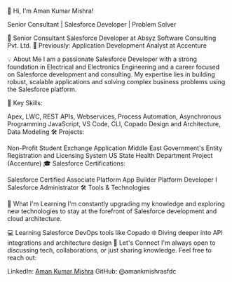 👋 Hi, I'm Aman Kumar Mishra!

Senior Consultant | Salesforce Developer | Problem Solver

🚀 Senior Consultant Salesforce Developer at Absyz Software Consulting Pvt. Ltd.
💼 Previously: Application Development Analyst at Accenture

💡 About Me
I am a passionate Salesforce Developer with a strong foundation in Electrical and Electronics Engineering and a career focused on Salesforce development and consulting. My expertise lies in building robust, scalable applications and solving complex business problems using the Salesforce platform.

🔧 Key Skills:

Apex, LWC, REST APIs, Webservices, Process Automation, Asynchronous Programming
JavaScript, VS Code, CLI, Copado
Design and Architecture, Data Modeling
🛠️ Projects:

Non-Profit Student Exchange Application
Middle East Government's Entity Registration and Licensing System
US State Health Department Project (Accenture)
🎓 Salesforce Certifications:

Salesforce Certified Associate
Platform App Builder
Platform Developer I
Salesforce Administrator
🛠️ Tools & Technologies

🌱 What I'm Learning
I'm constantly upgrading my knowledge and exploring new technologies to stay at the forefront of Salesforce development and cloud architecture.

💻 Learning Salesforce DevOps tools like Copado
🌐 Diving deeper into API integrations and architecture design
🤝 Let's Connect
I'm always open to discussing tech, collaborations, or just sharing knowledge. Feel free to reach out:

LinkedIn: [Aman Kumar Mishra](https://www.linkedin.com/in/amankmishra6397/)
GitHub: @amankmishrasfdc

